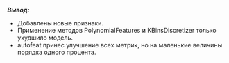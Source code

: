 
***Вывод:***  
- Добавлены новые признаки.  
- Применение методов PolynomialFeatures и KBinsDiscretizer только ухудшило модель.  
- autofeat принес улучшение всех метрик, но на маленькие величины порядка одного процента.  
